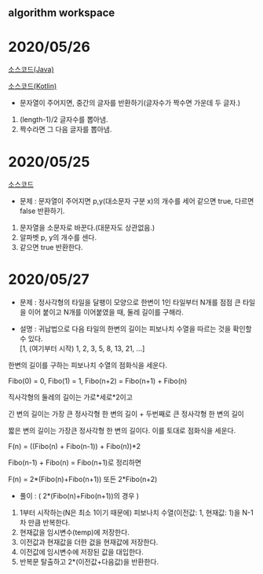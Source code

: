 ## algorithm workspace

# 2020/05/26

[소스코드(Java)](./GetMidCharacter/src/GetMidCharacter.java)

[소스코드(Kotlin)](./GetMidCharacter/src/getMidCharacter.kt)

- 문자열이 주어지면, 중간의 글자를 반환하기(글자수가 짝수면 가운데 두 글자.)

1. (length-1)/2 글자수를 뽑아냄.
2. 짝수라면 그 다음 글자를 뽑아냄.

# 2020/05/25

[소스코드](./pAndYCounter/src/PAndYCounter.java)

- 문제 : 문자열이 주어지면 p,y(대소문자 구분 x)의 개수를 세어 같으면 true, 다르면 false 반환하기.

1. 문자열을 소문자로 바꾼다.(대문자도 상관없음.)
2. 알파벳 p, y의 개수를 센다.
3. 같으면 true 반환한다.

# 2020/05/27

- 문제 : 정사각형의 타일을 달팽이 모양으로 한변이 1인 타일부터 N개를 점점 큰 타일을 이어 붙이고 N개를 이어붙였을 때, 둘레 길이를 구해라.

- 설명 :
귀납법으로 다음 타일의 한변의 길이는 피보나치 수열을 따르는 것을 확인할 수 있다.  
[1, (여기부터 시작) 1, 2, 3, 5, 8, 13, 21, …]

한변의 길이를 구하는 피보나치 수열의 점화식을 세운다.

Fibo(0) = 0, Fibo(1) = 1, Fibo(n+2) = Fibo(n+1) + Fibo(n)

직사각형의 둘레의 길이는 가로\*세로\*2이고

긴 변의 길이는 가장 큰 정사각형 한 변의 길이 + 두번째로 큰 정사각형 한 변의 길이

짧은 변의 길이는 가장큰 정사각형 한 변의 길이다. 이를 토대로 점화식을 세운다.

F(n) = ((Fibo(n) + Fibo(n-1)) + Fibo(n))\*2

Fibo(n-1) + Fibo(n) = Fibo(n+1)로 정리하면

F(n) = 2\*(Fibo(n)+Fibo(n+1)) 또든 2\*Fibo(n+2)

- 풀이 : ( 2\*(Fibo(n)+Fibo(n+1))의 경우 )
1. 1부터 시작하는(N은 최소 1이기 때문에) 피보나치 수열(이전값: 1, 현재값: 1)을 N-1차 만큼 반복한다.  
2. 현재값을 임시변수(temp)에 저장한다.  
3. 이전값과 현재값을 더한 겂을 현재값에 저장한다.  
4. 이전값에 임시변수에 저장된 값을 대입한다.  
5. 반복문 탈출하고 2\*(이전값+다음값)을 반환한다.






